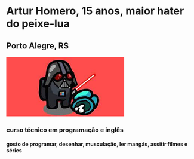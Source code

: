 <h1> Artur Homero, 15 anos, maior hater do peixe-lua </h1>
<h2>Porto Alegre, RS</h2>
<img src="amogusvader.jfif" alt="amogus">
<vid src="https://www.youtube.com/watch?v=eYuUAGXN0KM">
<h3>curso técnico em programação e inglês</h3>
<h4>gosto de programar, desenhar, musculação, ler mangás, assitir filmes e séries</h4>
